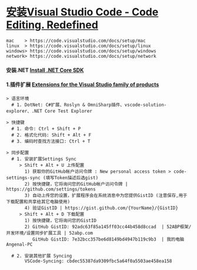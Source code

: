 
# **[安装Visual Studio Code - Code Editing. Redefined](https://github.com/microsoft/vscode)**

~~~
mac    > https://code.visualstudio.com/docs/setup/mac
linux  > https://code.visualstudio.com/docs/setup/linux
windows> https://code.visualstudio.com/docs/setup/windows
network> https://code.visualstudio.com/docs/setup/network
~~~

####   安装.NET  [Install .NET Core SDK](https://www.microsoft.com/net/learn/dotnet/hello-world-tutorial)

####  1.插件扩展 [Extensions for the Visual Studio family of products](https://marketplace.visualstudio.com/vscode)

~~~
> 语言环境
  # 1. DotNet: C#扩展、Roslyn & OmniSharp插件、vscode-solution-explorer、.NET Core Test Explorer

> 快捷键
  # 1. 命令: Ctrl + Shift + P
  # 2. 格式化代码: Shift + Alt + F
  # 3. 编码时查找方法接口: Ctrl + T

> 同步配置
  # 1. 安装扩展Settings Sync
     > Shift + Alt + U 上传配置
       1) 获取你的GitHub帐户访问令牌 : New personal access token > code-settings-sync (填写Token描述后选gist)
       2) 按快捷键，它将询问您的GitHub帐户访问令牌 | https://github.com/settings/tokens
       3) 自动上传您的设置，扩展程序会在系统消息中为您提供GistID (注意保存,用于下载配置和共享给其它电脑使用)
       4) 验证GistID | https://gist.github.com/{YourName}/{GistID}
     > Shift + Alt + D 下载配置
       1) 按快捷键，它将询问您的GistID
       2) GitHub GistID: 92adc63f85a145ff03cc44b458d8ccad  | 52ABP框架/开发环境/设置同步扩展工具 | 52abp.com
          GitHub GistID: 7e32bcc357be6d8149bd4947b119c9b3  | 我的电脑Angenal-PC

  # 2. 安装其他扩展 Syncing
       VSCode-Syncing: cbdec55387da9309fbc5a64f0a5503ae458ea158

 ~~~
 

